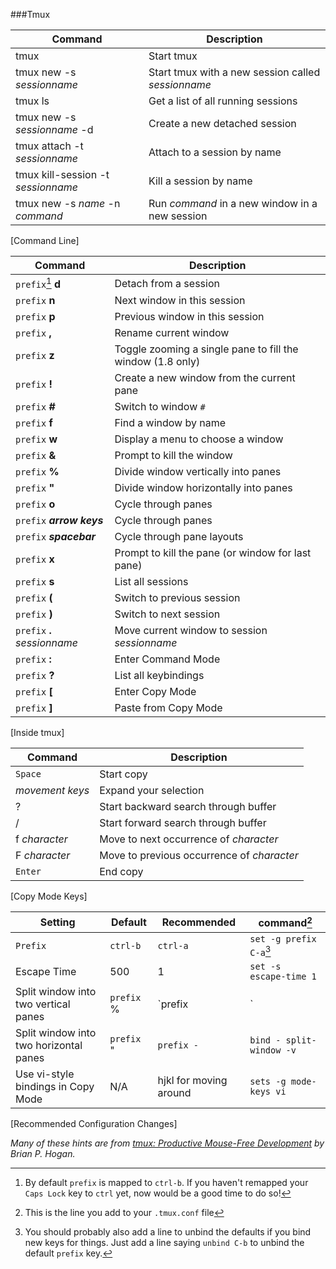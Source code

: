 ###Tmux

| Command	| Description	|  
|  ------	| ------	|  
| tmux	| Start tmux	|  
| tmux new -s *sessionname*	| Start tmux with a  new session called *sessionname*	|  
| tmux ls	| Get a list of all running sessions	|  
| tmux new -s *sessionname* -d	| Create a new detached session	|  
| tmux attach -t *sessionname*	| Attach to a session by name	|  
| tmux kill-session -t *sessionname*	| Kill a session by name	|  
| tmux new -s *name* -n *command*	| Run *command* in a new window in a new session	|  
[Command Line]

| Command	| Description	|  
|  ------	| ------	|  
| `prefix`[^1] **d**	| Detach from a session	|  
| `prefix` **n** 	| Next window in this session	|  
| `prefix` **p**	| Previous window in this session	|  
| `prefix` **,**	| Rename current window	|  
| `prefix` **z**	| Toggle zooming a single pane to fill the window (1.8 only)	|  
| `prefix` **!**	| Create a new window from the current pane	| 
| `prefix` **#**	| Switch to window `#`	|  
| `prefix` **f**	| Find a window by name	|  
| `prefix` **w**	| Display a menu to choose a window	|  
| `prefix` **&**	| Prompt to kill the window	|  
| `prefix` **%**	| Divide window vertically into panes	|  
| `prefix` **"**	| Divide window horizontally into panes	|  
| `prefix` **o**	| Cycle through panes	|  
| `prefix` ***arrow keys***	| Cycle through panes	|  
| `prefix` ***spacebar***	| Cycle through pane layouts	|  
| `prefix` **x**	| Prompt to kill the pane (or window for last pane)	|  
| `prefix` **s**	| List all sessions	|  
| `prefix` **(**	| Switch to previous session	|  
| `prefix` **)**	| Switch to next session	|  
| `prefix` **.** *sessionname*	| Move current window to session *sessionname*	| 
| `prefix` **:**	| Enter Command Mode	|  
| `prefix` **?**	| List all keybindings	|  
| `prefix` **[**	| Enter Copy Mode	|  
| `prefix` **]**	| Paste from Copy Mode	| 
[Inside tmux]

| Command	| Description	|  
|  ------	| ------	|  
| `Space`	| Start copy	|  
| *movement keys*	| Expand your selection	|  
| ?	| Start backward search through buffer	|  
| /	| Start forward search through buffer	|  
| f  *character*	| Move to next occurrence of *character*	|  
| F *character*	| Move to previous occurrence of *character*	|   
| `Enter`	| End copy	|  
[Copy Mode Keys]

| Setting	| Default	| Recommended	| command[^2]	|  
|  ------	| ------	| ------	| ------ 	| 
| `Prefix`	| `ctrl-b`	| `ctrl-a`	| `set -g prefix C-a`[^3]	|  
| Escape Time	| 500	| 1	| `set -s escape-time 1`	|  
| Split window into two vertical panes	| `prefix` %	| `prefix |`	| `bind | split-window -h`	|  
| Split window into two horizontal panes	| `prefix` "	| `prefix -`	| `bind - split-window -v`	|  
| Use vi-style bindings in Copy Mode	| N/A	| hjkl  for moving around	| `sets -g mode-keys vi`	| 
[Recommended Configuration Changes]  

*Many of these hints are from [tmux: Productive Mouse-Free Development](http://pragprog.com/book/bhtmux/tmux) by Brian P. Hogan.*

[^1]: By default `prefix` is mapped to `ctrl-b`. If you haven't remapped your `Caps Lock` key to `ctrl` yet, now would be a good time to do so!

[^2]: This is the line you add to your `.tmux.conf` file

[^3]: You should probably also add a line to unbind the defaults if you bind new keys for things. Just add a line saying `unbind C-b` to unbind the default `prefix` key.